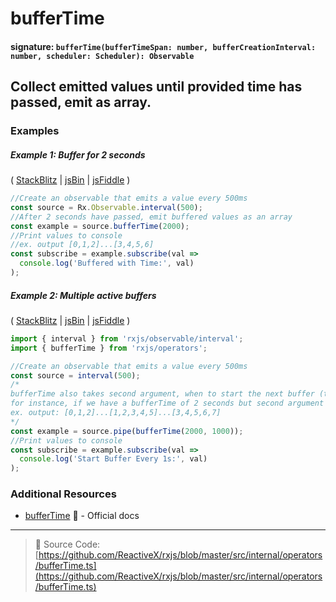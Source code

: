 # bufferTime

#### signature: `bufferTime(bufferTimeSpan: number, bufferCreationInterval: number, scheduler: Scheduler): Observable`

## Collect emitted values until provided time has passed, emit as array.

### Examples

##### Example 1: Buffer for 2 seconds

( [StackBlitz](https://stackblitz.com/edit/typescript-9dbkwq?file=index.ts&devtoolsheight=50) | [jsBin](http://jsbin.com/bafakiyife/1/edit?js,console) |
[jsFiddle](https://jsfiddle.net/btroncone/vx7vwg01/) )

```js
//Create an observable that emits a value every 500ms
const source = Rx.Observable.interval(500);
//After 2 seconds have passed, emit buffered values as an array
const example = source.bufferTime(2000);
//Print values to console
//ex. output [0,1,2]...[3,4,5,6]
const subscribe = example.subscribe(val =>
  console.log('Buffered with Time:', val)
);
```

##### Example 2: Multiple active buffers

( [StackBlitz](https://stackblitz.com/edit/typescript-n9btgb?file=index.ts&devtoolsheight=50) | [jsBin](http://jsbin.com/tadiwiniri/1/edit?js,console) |
[jsFiddle](https://jsfiddle.net/btroncone/7k4ygj1x/) )

```js
import { interval } from 'rxjs/observable/interval';
import { bufferTime } from 'rxjs/operators';

//Create an observable that emits a value every 500ms
const source = interval(500);
/*
bufferTime also takes second argument, when to start the next buffer (time in ms)
for instance, if we have a bufferTime of 2 seconds but second argument (bufferCreationInterval) of 1 second:
ex. output: [0,1,2]...[1,2,3,4,5]...[3,4,5,6,7]
*/
const example = source.pipe(bufferTime(2000, 1000));
//Print values to console
const subscribe = example.subscribe(val =>
  console.log('Start Buffer Every 1s:', val)
);
```

### Additional Resources

* [bufferTime](http://reactivex.io/rxjs/class/es6/Observable.js~Observable.html#instance-method-bufferTime)
  :newspaper: - Official docs

---

> :file_folder: Source Code:
> [https://github.com/ReactiveX/rxjs/blob/master/src/internal/operators/bufferTime.ts](https://github.com/ReactiveX/rxjs/blob/master/src/internal/operators/bufferTime.ts)
